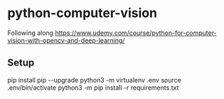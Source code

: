 # python-computer-vision
Following along https://www.udemy.com/course/python-for-computer-vision-with-opencv-and-deep-learning/


## Setup
pip install pip --upgrade
python3 -m virtualenv .env
source .env/bin/activate
python3 -m pip install -r requirements.txt

